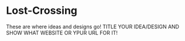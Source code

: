 # Lost-Crossing
These are where ideas and designs go!
TITLE YOUR IDEA/DESIGN AND SHOW WHAT WEBSITE OR YPUR URL FOR IT!
